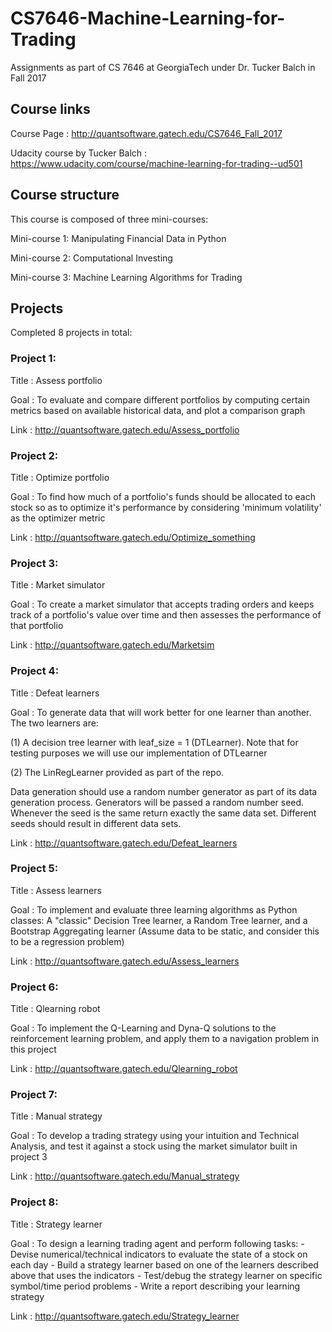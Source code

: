 # CS7646-Machine-Learning-for-Trading
Assignments as part of CS 7646 at GeorgiaTech under Dr. Tucker Balch in Fall 2017


## Course links
Course Page : http://quantsoftware.gatech.edu/CS7646_Fall_2017

Udacity course by Tucker Balch : https://www.udacity.com/course/machine-learning-for-trading--ud501

## Course structure
This course is composed of three mini-courses:

Mini-course 1: Manipulating Financial Data in Python

Mini-course 2: Computational Investing

Mini-course 3: Machine Learning Algorithms for Trading

## Projects

Completed 8 projects in total:
### Project 1:
Title : Assess portfolio

Goal : To evaluate and compare different portfolios by computing certain metrics based on available historical data, and plot a comparison graph

Link : http://quantsoftware.gatech.edu/Assess_portfolio

### Project 2: 
Title : Optimize portfolio

Goal : To find how much of a portfolio's funds should be allocated to each stock so as to optimize it's performance by considering 'minimum volatility' as the optimizer metric

Link : http://quantsoftware.gatech.edu/Optimize_something

### Project 3:
Title : Market simulator

Goal : To create a market simulator that accepts trading orders and keeps track of a portfolio's value over time and then assesses the performance of that portfolio

Link : http://quantsoftware.gatech.edu/Marketsim

### Project 4:
Title : Defeat learners

Goal : To generate data that will work better for one learner than another. The two learners are:

(1) A decision tree learner with leaf_size = 1 (DTLearner). Note that for testing purposes we will use our implementation of DTLearner

(2) The LinRegLearner provided as part of the repo.

Data generation should use a random number generator as part of its data generation process. Generators will be passed a random number seed. Whenever the seed is the same return exactly the same data set. Different seeds should result in different data sets.

Link : http://quantsoftware.gatech.edu/Defeat_learners

### Project 5: 
Title : Assess learners

Goal : To implement and evaluate three learning algorithms as Python classes: A "classic" Decision Tree learner, a Random Tree learner, and a Bootstrap Aggregating learner (Assume data to be static, and consider this to be a regression problem)

Link : http://quantsoftware.gatech.edu/Assess_learners

### Project 6: 
Title : Qlearning robot

Goal : To implement the Q-Learning and Dyna-Q solutions to the reinforcement learning problem, and apply them to a navigation problem in this project

Link : http://quantsoftware.gatech.edu/Qlearning_robot

### Project 7: 
Title : Manual strategy

Goal : To develop a trading strategy using your intuition and Technical Analysis, and test it against a stock using the market simulator built in project 3

Link : http://quantsoftware.gatech.edu/Manual_strategy

### Project 8: 
Title : Strategy learner

Goal : To design a learning trading agent and perform following tasks:
            - Devise numerical/technical indicators to evaluate the state of a stock on each day
            - Build a strategy learner based on one of the learners described above that uses the indicators
            - Test/debug the strategy learner on specific symbol/time period problems
            - Write a report describing your learning strategy
            
Link : http://quantsoftware.gatech.edu/Strategy_learner



